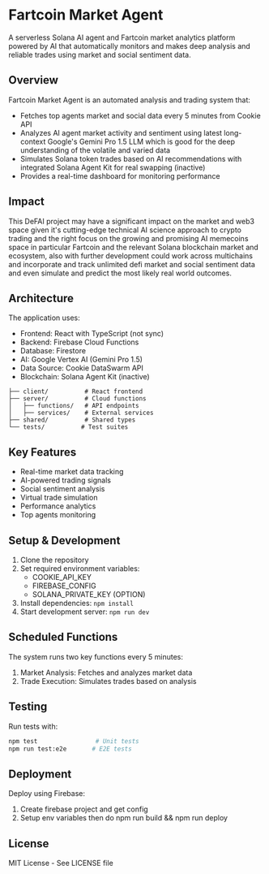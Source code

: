 
# Fartcoin Market Agent

A serverless Solana AI agent and Fartcoin market analytics platform powered by AI that automatically monitors and makes deep analysis and reliable trades using market and social sentiment data.

## Overview

Fartcoin Market Agent is an automated analysis and trading system that:
- Fetches top agents market and social data every 5 minutes from Cookie API
- Analyzes AI agent market activity and sentiment using latest long-context Google's Gemini Pro 1.5 LLM which is good for the deep understanding of the volatile and varied data 
- Simulates Solana token trades based on AI recommendations with integrated Solana Agent Kit for real swapping (inactive)
- Provides a real-time dashboard for monitoring performance

## Impact

This DeFAI project may have a significant impact on the market and web3 space given it's cutting-edge technical AI science approach to crypto trading and the right focus on the growing and promising AI memecoins space in particular Fartcoin and the relevant Solana blockchain market and ecosystem, also with further development could work across multichains and incorporate and track unlimited defi market and social sentiment data and even simulate and predict the most likely real world outcomes. 

## Architecture

The application uses:
- Frontend: React with TypeScript (not sync)
- Backend: Firebase Cloud Functions
- Database: Firestore
- AI: Google Vertex AI (Gemini Pro 1.5)
- Data Source: Cookie DataSwarm API
- Blockchain: Solana Agent Kit (inactive)

```
├── client/          # React frontend 
├── server/          # Cloud functions
│   ├── functions/   # API endpoints
│   ├── services/    # External services
├── shared/          # Shared types
└── tests/          # Test suites
```

## Key Features

- Real-time market data tracking
- AI-powered trading signals
- Social sentiment analysis
- Virtual trade simulation
- Performance analytics
- Top agents monitoring

## Setup & Development

1. Clone the repository
2. Set required environment variables:
   - COOKIE_API_KEY
   <!-- - GOOGLE_APPLICATION_CREDENTIALS
   - GOOGLE_CLOUD_PROJECT_ID -->
   - FIREBASE_CONFIG
   - SOLANA_PRIVATE_KEY (OPTION)
3. Install dependencies: `npm install`
4. Start development server: `npm run dev`

## Scheduled Functions

The system runs two key functions every 5 minutes:

1. Market Analysis: Fetches and analyzes market data
2. Trade Execution: Simulates trades based on analysis

## Testing

Run tests with:
```bash
npm test                # Unit tests
npm run test:e2e       # E2E tests
```

## Deployment

Deploy using Firebase:
1. Create firebase project and get config
2. Setup env variables then do npm run build && npm run deploy


## License

MIT License - See LICENSE file

